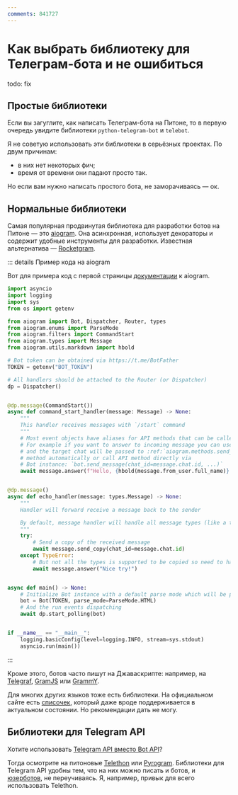 ```yaml
---
comments: 841727
---
```


# Как выбрать библиотеку для Телеграм-бота и не ошибиться

todo: fix

## Простые библиотеки

Если вы загуглите, как написать Телеграм-бота на Питоне, то
в первую очередь увидите библиотеки `python-telegram-bot` и `telebot`.

Я не советую использовать эти библиотеки в серьёзных проектах. По двум причинам:

- в них нет некоторых фич;
- время от времени они падают просто так.

Но если вам нужно написать простого бота, не заморачиваясь — ок.

## Нормальные библиотеки

Самая популярная продвинутая библиотека для разработки ботов на Питоне —
это [aiogram](https://github.com/aiogram/aiogram). Она асинхронная, использует декораторы и содержит удобные инструменты
для разработки. Известная альтернатива — [Rocketgram](https://github.com/rocketgram/rocketgram).

::: details Пример кода на aiogram

Вот для примера код с первой страницы [документации](https://docs.aiogram.dev/en/dev-3.x/) к aiogram.

```python
import asyncio
import logging
import sys
from os import getenv

from aiogram import Bot, Dispatcher, Router, types
from aiogram.enums import ParseMode
from aiogram.filters import CommandStart
from aiogram.types import Message
from aiogram.utils.markdown import hbold

# Bot token can be obtained via https://t.me/BotFather
TOKEN = getenv("BOT_TOKEN")

# All handlers should be attached to the Router (or Dispatcher)
dp = Dispatcher()


@dp.message(CommandStart())
async def command_start_handler(message: Message) -> None:
    """
    This handler receives messages with `/start` command
    """
    # Most event objects have aliases for API methods that can be called in events' context
    # For example if you want to answer to incoming message you can use `message.answer(...)` alias
    # and the target chat will be passed to :ref:`aiogram.methods.send_message.SendMessage`
    # method automatically or call API method directly via
    # Bot instance: `bot.send_message(chat_id=message.chat.id, ...)`
    await message.answer(f"Hello, {hbold(message.from_user.full_name)}!")


@dp.message()
async def echo_handler(message: types.Message) -> None:
    """
    Handler will forward receive a message back to the sender

    By default, message handler will handle all message types (like a text, photo, sticker etc.)
    """
    try:
        # Send a copy of the received message
        await message.send_copy(chat_id=message.chat.id)
    except TypeError:
        # But not all the types is supported to be copied so need to handle it
        await message.answer("Nice try!")


async def main() -> None:
    # Initialize Bot instance with a default parse mode which will be passed to all API calls
    bot = Bot(TOKEN, parse_mode=ParseMode.HTML)
    # And the run events dispatching
    await dp.start_polling(bot)


if __name__ == "__main__":
    logging.basicConfig(level=logging.INFO, stream=sys.stdout)
    asyncio.run(main())
```

:::

Кроме этого, ботов часто пишут на Джаваскрипте: например, на [Telegraf](https://github.com/telegraf/telegraf),
[GramJS](https://github.com/gram-js/gramjs) или [GrammY](https://github.com/grammyjs/grammY).

Для многих других языков тоже есть библиотеки. На официальном сайте есть
[списочек](https://core.telegram.org/bots/samples), который даже вроде поддерживается в актуальном состоянии.
Но рекомендации дать не могу.

## Библиотеки для Telegram API

Хотите использовать [Telegram API вместо Bot API](/api)?

Тогда осмотрите на питоновые [Telethon](https://github.com/LonamiWebs/Telethon)
или [Pyrogram](https://github.com/pyrogram/pyrogram).
Библиотеки для Telegram API удобны тем, что на них можно писать и ботов, и
[юзерботов](/api#юзерботы), не переучиваясь.
Я, например, привык для всего использовать Telethon.
